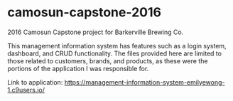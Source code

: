 # camosun-capstone-2016
2016 Camosun Capstone project for Barkerville Brewing Co.

This management information system has features such as a login system, dashboard, and CRUD functionality. The files provided here are limited to those related to customers, brands, and products, as these were the portions of the application I was responsible for.

Link to application: https://management-information-system-emilyewong-1.c9users.io/
